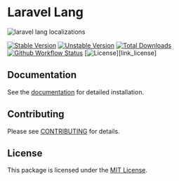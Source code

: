 # Laravel Lang

![laravel lang localizations](https://preview.dragon-code.pro/laravel-lang/localizations.svg?brand=laravel&mode=dark)

[![Stable Version][badge_stable]][link_packagist]
[![Unstable Version][badge_unstable]][link_packagist]
[![Total Downloads][badge_downloads]][link_packagist]
[![Github Workflow Status][badge_build]][link_build]
[![License][badge_license]][link_license]

## Documentation

See the [documentation](https://laravel-lang.com) for detailed installation.

## Contributing

Please see [CONTRIBUTING](https://laravel-lang.com/contributing.html) for details.

## License

This package is licensed under the [MIT License](https://laravel-lang.com/license.html).


[badge_build]:          https://img.shields.io/github/actions/workflow/status/laravel-lang/lang/phpunit.yml?branch=main&style=flat-square

[badge_downloads]:      https://img.shields.io/packagist/dt/laravel-lang/lang.svg?style=flat-square

[badge_license]:        https://img.shields.io/packagist/l/laravel-lang/lang.svg?style=flat-square

[badge_stable]:         https://img.shields.io/github/v/release/laravel-lang/lang?label=stable&style=flat-square

[badge_unstable]:       https://img.shields.io/badge/unstable-dev--main-orange?style=flat-square

[link_build]:           https://github.com/laravel-lang/lang/actions

[link_packagist]:       https://packagist.org/packages/laravel-lang/lang
